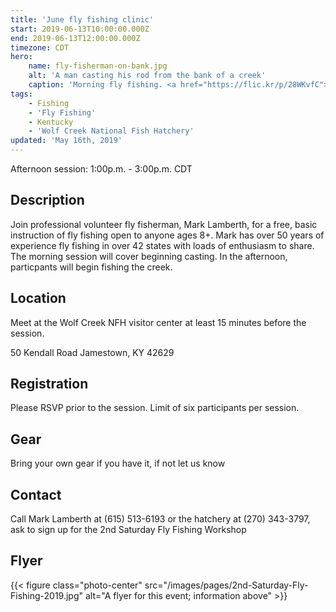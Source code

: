 ```yaml
---
title: 'June fly fishing clinic'
start: 2019-06-13T10:00:00.000Z
end: 2019-06-13T12:00:00.000Z
timezone: CDT
hero:
    name: fly-fisherman-on-bank.jpg
    alt: 'A man casting his rod from the bank of a creek'
    caption: 'Morning fly fishing. <a href="https://flic.kr/p/28WKvfC">Photo</a> by <a href="https://www.flickr.com/photos/v-2/"></a>, <a href="https://creativecommons.org/licenses/by-nc-nd/2.0/">CC-BY-NC-ND</a>.'
tags:
    - Fishing
    - 'Fly Fishing'
    - Kentucky
    - 'Wolf Creek National Fish Hatchery'
updated: 'May 16th, 2019'
---
```


Afternoon session: 1:00p.m. - 3:00p.m. CDT

## Description

Join professional volunteer fly fisherman, Mark Lamberth, for a free, basic instruction of fly fishing open to anyone ages 8+. Mark has over 50 years of experience fly fishing in over 42 states with loads of enthusiasm to share. The morning session will cover beginning casting. In the afternoon, particpants will begin fishing the creek.

## Location

Meet at the Wolf Creek NFH visitor center at least 15 minutes before the session.

50 Kendall Road Jamestown, KY 42629

## Registration

Please RSVP prior to the session. Limit of six participants per session.

## Gear

Bring your own gear if you have it, if not let us know

## Contact

Call Mark Lamberth at (615) 513-6193 or the hatchery at (270) 343-3797, ask to sign up for the 2nd Saturday Fly Fishing Workshop

## Flyer

{{< figure class="photo-center" src="/images/pages/2nd-Saturday-Fly-Fishing-2019.jpg" alt="A flyer for this event; information above" >}}